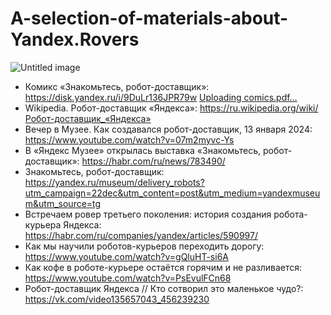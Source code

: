 # A-selection-of-materials-about-Yandex.Rovers

![Untitled image](https://github.com/HAngry101/A-selection-of-materials-about-Yandex.Rovers/assets/168013853/0678a1d2-f2a4-46fc-9e8f-9e3d7b841450)


- Комикс «Знакомьтесь, робот-доставщик»: https://disk.yandex.ru/i/9DuLr136JPR79w [Uploading comics.pdf…]()
- Wikipedia. Робот-доставщик «Яндекса»:  https://ru.wikipedia.org/wiki/Робот-доставщик_«Яндекса»
- Вечер в Музее. Как создавался робот-доставщик, 13 января 2024: https://www.youtube.com/watch?v=07m2myvc-Ys
- В «Яндекс Музее» открылась выставка «Знакомьтесь, робот-доставщик»: https://habr.com/ru/news/783490/
- Знакомьтесь, робот-доставщик: https://yandex.ru/museum/delivery_robots?utm_campaign=22dec&utm_content=post&utm_medium=yandexmuseum&utm_source=tg
- Встречаем ровер третьего поколения: история создания робота-курьера Яндекса: https://habr.com/ru/companies/yandex/articles/590997/
- Как мы научили роботов-курьеров переходить дорогу: https://www.youtube.com/watch?v=gQluHT-si6A
- Как кофе в роботе-курьере остаётся горячим и не разливается: https://www.youtube.com/watch?v=PsEvulFCn68
- Робот-доставщик Яндекса // Кто сотворил это маленькое чудо?: https://vk.com/video135657043_456239230








